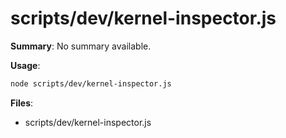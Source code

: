 # scripts/dev/kernel-inspector.js

**Summary**: No summary available.

**Usage**:

```bash
node scripts/dev/kernel-inspector.js
```

**Files**:
- scripts/dev/kernel-inspector.js
